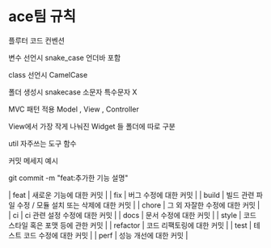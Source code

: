 # ace팀 규칙


플루터 코드 컨벤션

변수 선언시 snake_case 언더바 포함

class 선언시 CamelCase

폴더 생성시 snakecase 소문자 특수문자 X

MVC 패턴 적용
Model , View , Controller 

View에서 가장 작게 나눠진 Widget 들  폴더에 따로 구분

util 자주쓰는 도구 함수 





커밋 메세지 예시

git commit -m "feat:추가한 기능 설명" 


| feat | 새로운 기능에 대한 커밋 |
| fix | 버그 수정에 대한 커밋 |
| build | 빌드 관련 파일 수정 / 모듈 설치 또는 삭제에 대한 커밋 |
| chore | 그 외 자잘한 수정에 대한 커밋 |
| ci | ci 관련 설정 수정에 대한 커밋 |
| docs | 문서 수정에 대한 커밋 |
| style | 코드 스타일 혹은 포맷 등에 관한 커밋 |
| refactor | 코드 리팩토링에 대한 커밋 |
| test | 테스트 코드 수정에 대한 커밋 |
| perf | 성능 개선에 대한 커밋 |